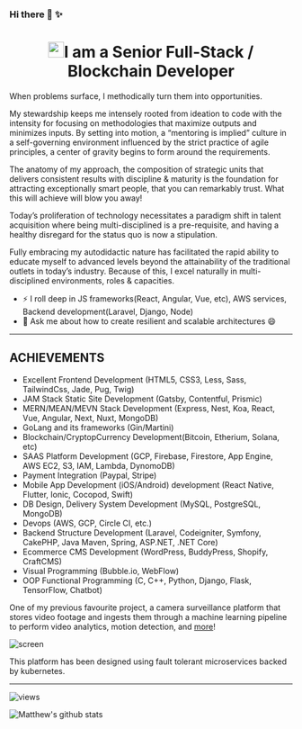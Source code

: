 ### Hi there 👋 ✨

<h1 align="center"><img src="https://media.giphy.com/media/hvRJCLFzcasrR4ia7z/giphy.gif" width="28">I am a Senior Full-Stack / Blockchain Developer</h1>

When problems surface, I methodically turn them into opportunities.

My stewardship keeps me intensely rooted from ideation to code with the intensity for focusing on methodologies that maximize outputs and minimizes inputs. By setting into motion, a “mentoring is implied” culture in a self-governing environment influenced by the strict practice of agile principles, a center of gravity begins to form around the requirements.

The anatomy of my approach, the composition of strategic units that delivers consistent results with discipline & maturity is the foundation for attracting exceptionally smart people, that you can remarkably trust. What this will achieve will blow you away!

Today’s proliferation of technology necessitates a paradigm shift in talent acquisition where being multi-disciplined is a pre-requisite, and having a healthy disregard for the status quo is now a stipulation.

Fully embracing my autodidactic nature has facilitated the rapid ability to educate myself to advanced levels beyond the attainability of the traditional outlets in today’s industry. Because of this, I excel naturally in multi-disciplined environments, roles & capacities.

- ⚡ I roll deep in JS frameworks(React, Angular, Vue, etc), AWS services, Backend development(Laravel, Django, Node)
- 💬 Ask me about how to create resilient and scalable architectures 😄

---

## ACHIEVEMENTS
- Excellent Frontend Development (HTML5, CSS3, Less, Sass, TailwindCss, Jade, Pug, Twig)
- JAM Stack Static Site Development (Gatsby, Contentful, Prismic)
- MERN/MEAN/MEVN Stack Development (Express, Nest, Koa, React, Vue, Angular, Next, Nuxt, MongoDB)
- GoLang and its frameworks (Gin/Martini)
- Blockchain/CryptopCurrency Development(Bitcoin, Etherium, Solana, etc)
- SAAS Platform Development (GCP, Firebase, Firestore, App Engine, AWS EC2, S3, IAM, Lambda, DynomoDB)
- Payment Integration (Paypal, Stripe)
- Mobile App Development (iOS/Android) development (React Native, Flutter, Ionic, Cocopod, Swift)
- DB Design, Delivery System Development (MySQL, PostgreSQL, MongoDB)
- Devops (AWS, GCP, Circle CI, etc.)
- Backend Structure Development (Laravel, Codeigniter, Symfony, CakePHP, Java Maven, Spring, ASP.NET, .NET Core)
- Ecommerce CMS Development (WordPress, BuddyPress, Shopify, CraftCMS)
- Visual Programming (Bubble.io, WebFlow)
- OOP Functional Programming (C, C++, Python, Django, Flask, TensorFlow, Chatbot)

One of my previous favourite project, a camera surveillance platform that stores video footage and ingests them through a machine learning pipeline to perform video analytics, motion detection, and [more](https://streaming-platform.com)!


![screen](https://streamnvr.com/wp-content/uploads/sites/5/2018/12/scrubbed-multiple-devices.png)

This platform has been designed using fault tolerant microservices backed by kubernetes.

---

![views](https://enbxcd98jgzi9ya.m.pipedream.net/)

![Matthew's github stats](https://github-readme-stats.vercel.app/api?username=mateothegreat&count_private=true&show_icons=true&custom_title=stats%20yo&theme=radical)
